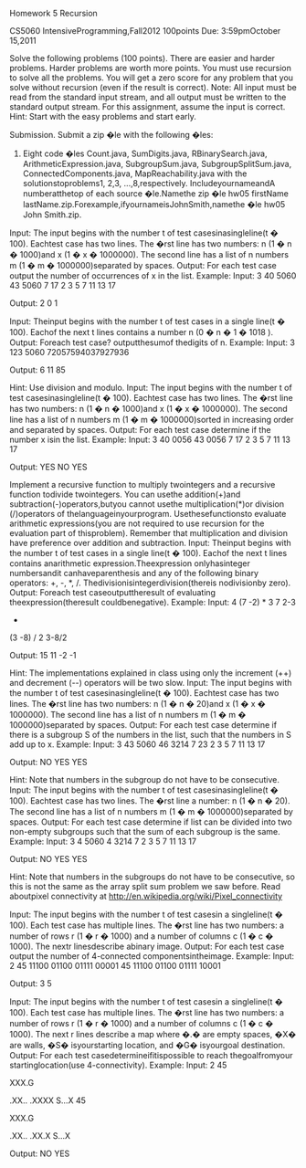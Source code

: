 Homework 5 
Recursion 

CS5060 IntensiveProgramming,Fall2012 
100points 
Due: 3:59pmOctober 15,2011 

Solve the following problems (100 points). 
There are easier and harder problems. Harder problems are worth more points. You must use recursion to solve all the problems. You will get a zero score for any problem that you solve without recursion (even if the result is correct). 
Note: All input must be read from the standard input stream, and all output must be written to the standard output stream. For this assignment, assume the input is correct. 
Hint: Start with the easy problems and start early. 

Submission. 
Submit a zip �le with the following �les: 
1. Eight code �les Count.java, SumDigits.java, RBinarySearch.java, ArithmeticExpression.java, SubgroupSum.java, SubgroupSplitSum.java, ConnectedComponents.java, MapReachability.java with the solutionstoproblems1, 2,3, ...,8,respectively. 
IncludeyournameandA numberatthetop of each source �le.Namethe zip �le hw05 firstName lastName.zip.Forexample,ifyournameisJohnSmith,namethe �le hw05 John Smith.zip. 




Input: The input begins with the number t of test casesinasingleline(t � 100). Eachtest case has two lines. The �rst line has two numbers: n (1 � n � 1000)and x (1 � x � 1000000). The second line has a list of n numbers m (1 � m � 1000000)separated by spaces. 
Output: For each test case output the number of occurrences of x in the list. 
Example: 
Input: 
3 
40 
5060 
43 
5060 
7 17 
2 3 5 7 11 13 17 

Output: 
2 
0 
1 

Input: Theinput begins with the number t of test cases in a single line(t � 100). Eachof the next t lines contains a number n (0 � n � 1 � 1018 ). 
Output: Foreach test case? outputthesumof thedigits of n. 
Example: 
Input: 
3 
123 
5060 
72057594037927936 

Output: 
6 
11 
85 

Hint: Use division and modulo. 
Input: The input begins with the number t of test casesinasingleline(t � 100). Eachtest case has two lines. The �rst line has two numbers: n (1 � n � 1000)and x (1 � x � 1000000). The second line has a list of n numbers m (1 � m � 1000000)sorted in increasing order and separated by spaces. 
Output: For each test case determine if the number x isin the list. 
Example: 
Input: 
3 
40 
0056 
43 
0056 
7 17 
2 3 5 7 11 13 17 

Output: 
YES 
NO 
YES 

Implement a recursive function to multiply twointegers and a recursive function todivide twointegers. You can usethe addition(+)and subtraction(-)operators,butyou cannot usethe multiplication(*)or division (/)operators of thelanguageinyourprogram. Usethesefunctionsto evaluate arithmetic expressions(you are not required to use recursion for the evaluation part of thisproblem). Remember that multiplication and division have preference over addition and subtraction. 
Input: Theinput begins with the number t of test cases in a single line(t � 100). Eachof the next t lines contains anarithmetic expression.Theexpression onlyhasinteger numbersandit canhaveparenthesis and any of the following binary operators: +, -, *, /. Thedivisionisintegerdivision(thereis nodivisionby zero). 
Output: Foreach test caseoutputtheresult of evaluating theexpression(theresult couldbenegative). 
Example: 
Input: 
4 
(7 -2) * 3 
7 2-3

* 
(3 -8) / 2 
3-8/2 

Output: 
15 
11 
-2 
-1 

Hint: The implementations explained in class using only the increment (++) and decrement (--) operators will be two slow. 
Input: The input begins with the number t of test casesinasingleline(t � 100). Eachtest case has two lines. The �rst line has two numbers: n (1 � n � 20)and x (1 � x � 1000000). The second line has a list of n numbers m (1 � m � 1000000)separated by spaces. 
Output: For each test case determine if there is a subgroup S of the numbers in the list, such that the numbers in S add up to x. 
Example: 
Input: 
3 
43 
5060 
46 
3214 
7 23 
2 3 5 7 11 13 17 

Output: 
NO 
YES 
YES 

Hint: Note that numbers in the subgroup do not have to be consecutive. 
Input: The input begins with the number t of test casesinasingleline(t � 100). Eachtest case has two lines. The �rst line a number: n (1 � n � 20). The second line has a list of n numbers m (1 � m � 1000000)separated by spaces. 
Output: For each test case determine if list can be divided into two non-empty subgroups such that the sum of each subgroup is the same. 
Example: 
Input: 
3 
4 
5060 
4 
3214 
7 
2 3 5 7 11 13 17 

Output: 
NO 
YES 
YES 

Hint: Note that numbers in the subgroups do not have to be consecutive, so this is not the same as the array split sum problem we saw before. 
Read aboutpixel connectivity at http://en.wikipedia.org/wiki/Pixel_connectivity 

Input: The input begins with the number t of test casesin a singleline(t � 100). Each test case has multiple lines. The �rst line has two numbers: a number of rows r (1 � r � 1000) and a number of columns c (1 � c � 1000). The nextr linesdescribe abinary image. 
Output: For each test case output the number of 4-connected componentsintheimage. 
Example: 
Input: 
2 
45 
11100 
01100 
01111 
00001 
45 
11100 
01100 
01111 
10001 

Output: 
3 
5 

Input: The input begins with the number t of test casesin a singleline(t � 100). Each test case has multiple lines. The �rst line has two numbers: a number of rows r (1 � r � 1000) and a number of columns c (1 � c � 1000). The next r lines describe a map where �.� are empty spaces, �X� are walls, �S� isyourstarting location, and �G� isyourgoal destination. 
Output: For each test casedetermineifitispossible to reach thegoalfromyour startinglocation(use 4-connectivity). 
Example: 
Input: 
2 
45 

XXX.G 

.XX.. 
.XXXX 
S...X 
45 

XXX.G 

.XX.. 
.XX.X 
S...X 


Output: 
NO 
YES 


